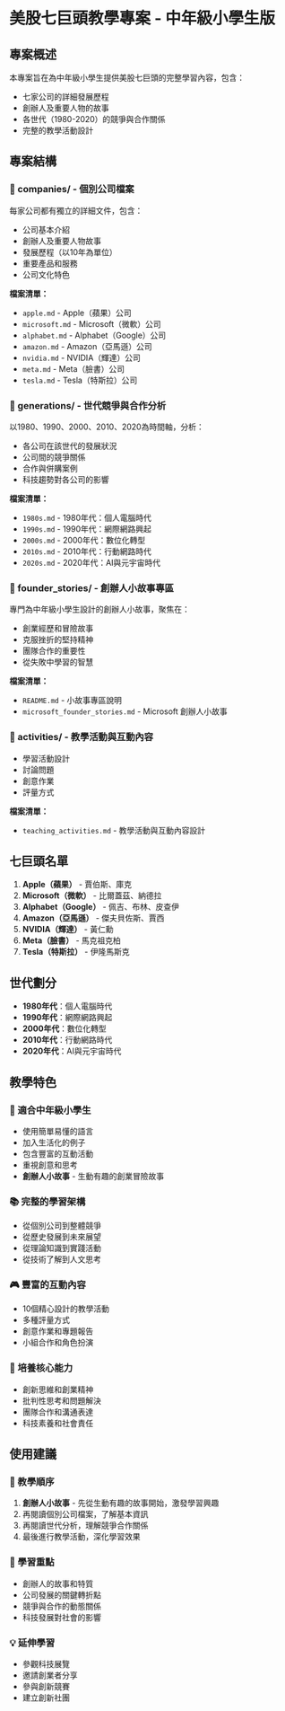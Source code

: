 # 美股七巨頭教學專案 - 中年級小學生版

## 專案概述
本專案旨在為中年級小學生提供美股七巨頭的完整學習內容，包含：
- 七家公司的詳細發展歷程
- 創辦人及重要人物的故事
- 各世代（1980-2020）的競爭與合作關係
- 完整的教學活動設計

## 專案結構

### 📁 companies/ - 個別公司檔案
每家公司都有獨立的詳細文件，包含：
- 公司基本介紹
- 創辦人及重要人物故事
- 發展歷程（以10年為單位）
- 重要產品和服務
- 公司文化特色

**檔案清單：**
- `apple.md` - Apple（蘋果）公司
- `microsoft.md` - Microsoft（微軟）公司
- `alphabet.md` - Alphabet（Google）公司
- `amazon.md` - Amazon（亞馬遜）公司
- `nvidia.md` - NVIDIA（輝達）公司
- `meta.md` - Meta（臉書）公司
- `tesla.md` - Tesla（特斯拉）公司

### 📁 generations/ - 世代競爭與合作分析
以1980、1990、2000、2010、2020為時間軸，分析：
- 各公司在該世代的發展狀況
- 公司間的競爭關係
- 合作與併購案例
- 科技趨勢對各公司的影響

**檔案清單：**
- `1980s.md` - 1980年代：個人電腦時代
- `1990s.md` - 1990年代：網際網路興起
- `2000s.md` - 2000年代：數位化轉型
- `2010s.md` - 2010年代：行動網路時代
- `2020s.md` - 2020年代：AI與元宇宙時代

### 📁 founder_stories/ - 創辦人小故事專區
專門為中年級小學生設計的創辦人小故事，聚焦在：
- 創業經歷和冒險故事
- 克服挫折的堅持精神
- 團隊合作的重要性
- 從失敗中學習的智慧

**檔案清單：**
- `README.md` - 小故事專區說明
- `microsoft_founder_stories.md` - Microsoft 創辦人小故事

### 📁 activities/ - 教學活動與互動內容
- 學習活動設計
- 討論問題
- 創意作業
- 評量方式

**檔案清單：**
- `teaching_activities.md` - 教學活動與互動內容設計

## 七巨頭名單
1. **Apple（蘋果）** - 賈伯斯、庫克
2. **Microsoft（微軟）** - 比爾蓋茲、納德拉
3. **Alphabet（Google）** - 佩吉、布林、皮查伊
4. **Amazon（亞馬遜）** - 傑夫貝佐斯、賈西
5. **NVIDIA（輝達）** - 黃仁勳
6. **Meta（臉書）** - 馬克祖克柏
7. **Tesla（特斯拉）** - 伊隆馬斯克

## 世代劃分
- **1980年代**：個人電腦時代
- **1990年代**：網際網路興起
- **2000年代**：數位化轉型
- **2010年代**：行動網路時代
- **2020年代**：AI與元宇宙時代

## 教學特色

### 🎯 適合中年級小學生
- 使用簡單易懂的語言
- 加入生活化的例子
- 包含豐富的互動活動
- 重視創意和思考
- **創辦人小故事** - 生動有趣的創業冒險故事

### 📚 完整的學習架構
- 從個別公司到整體競爭
- 從歷史發展到未來展望
- 從理論知識到實踐活動
- 從技術了解到人文思考

### 🎮 豐富的互動內容
- 10個精心設計的教學活動
- 多種評量方式
- 創意作業和專題報告
- 小組合作和角色扮演

### 🌟 培養核心能力
- 創新思維和創業精神
- 批判性思考和問題解決
- 團隊合作和溝通表達
- 科技素養和社會責任

## 使用建議

### 📖 教學順序
1. **創辦人小故事** - 先從生動有趣的故事開始，激發學習興趣
2. 再閱讀個別公司檔案，了解基本資訊
3. 再閱讀世代分析，理解競爭合作關係
4. 最後進行教學活動，深化學習效果

### 🎯 學習重點
- 創辦人的故事和特質
- 公司發展的關鍵轉折點
- 競爭與合作的動態關係
- 科技發展對社會的影響

### 💡 延伸學習
- 參觀科技展覽
- 邀請創業者分享
- 參與創新競賽
- 建立創新社團
